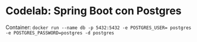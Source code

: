 # Codelab: Spring Boot con Postgres

Container: ``` docker run --name db -p 5432:5432 -e POSTGRES_USER=
postgres -e POSTGRES_PASSWORD=postgres -d postgres ```
